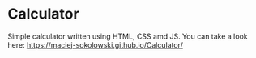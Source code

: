 # Calculator
Simple calculator written using HTML, CSS amd JS. You can take a look here: https://maciej-sokolowski.github.io/Calculator/
